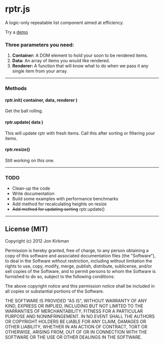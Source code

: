 # rptr.js
A logic-only repeatable list component aimed at efficiency.

Try a [demo](http://jonkirkman.github.com/rptr/)

### Three parameters you need:
1. **Container:** A DOM element to hold your soon to be rendered items.
2. **Data:** An array of items you would like rendered.
3. **Renderer:** A function that will know what to do when we pass it any single item from your array.

- - -

### Methods 

#### rptr.init( container, data, renderer )
Get the ball rolling.

#### rptr.update( data )
This will update rptr with fresh items. Call this after sorting or filtering your items.

#### rptr.resize()
Still working on this one.

- - -

### TODO
- Clean-up the code
- Write documentation
- Build some examples with performance benchmarks
- Add method for recalculating heights on resize
- ~~Add method for updating sorting~~ rptr.update()


- - -

## License (MIT)
Copyright (c) 2012 Jon Kirkman

Permission is hereby granted, free of charge, to any person obtaining a copy of this software and associated documentation files (the "Software"), to deal in the Software without restriction, including without limitation the rights to use, copy, modify, merge, publish, distribute, sublicense, and/or sell copies of the Software, and to permit persons to whom the Software is furnished to do so, subject to the following conditions:

The above copyright notice and this permission notice shall be included in all copies or substantial portions of the Software.

THE SOFTWARE IS PROVIDED "AS IS", WITHOUT WARRANTY OF ANY KIND, EXPRESS OR IMPLIED, INCLUDING BUT NOT LIMITED TO THE WARRANTIES OF MERCHANTABILITY, FITNESS FOR A PARTICULAR PURPOSE AND NONINFRINGEMENT. IN NO EVENT SHALL THE AUTHORS OR COPYRIGHT HOLDERS BE LIABLE FOR ANY CLAIM, DAMAGES OR OTHER LIABILITY, WHETHER IN AN ACTION OF CONTRACT, TORT OR OTHERWISE, ARISING FROM, OUT OF OR IN CONNECTION WITH THE SOFTWARE OR THE USE OR OTHER DEALINGS IN THE SOFTWARE.